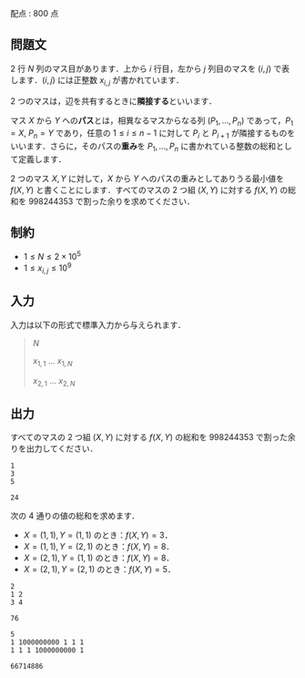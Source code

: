 配点 : $800$ 点

## 問題文

$2$ 行 $N$ 列のマス目があります．上から $i$ 行目，左から $j$ 列目のマスを $(i,j)$ で表します．$(i,j)$ には正整数 $x_{i,j}$ が書かれています．

$2$ つのマスは，辺を共有するときに**隣接する**といいます．

マス $X$ から $Y$ への**パス**とは，相異なるマスからなる列 $(P_1, \ldots, P_n)$ であって，$P_1 = X$, $P_n = Y$ であり，任意の $1\leq i \leq n-1$ に対して $P_i$ と $P_{i+1}$ が隣接するものをいいます．さらに，そのパスの**重み**を $P_1, \ldots, P_n$ に書かれている整数の総和として定義します．

$2$ つのマス $X, Y$ に対して，$X$ から $Y$ へのパスの重みとしてありうる最小値を $f(X, Y)$ と書くことにします．すべてのマスの $2$ つ組 $(X,Y)$ に対する $f(X, Y)$ の総和を $998244353$ で割った余りを求めてください．

## 制約

- $1\leq N\leq 2\times 10^5$
- $1\leq x_{i,j} \leq 10^9$

## 入力

入力は以下の形式で標準入力から与えられます．

> $N$
> 
> $x_{1,1}$ $\ldots$ $x_{1,N}$
> 
> $x_{2,1}$ $\ldots$ $x_{2,N}$

## 出力

すべてのマスの $2$ つ組 $(X,Y)$ に対する $f(X, Y)$ の総和を $998244353$ で割った余りを出力してください．

```input1
1
3
5
```

```output1
24
```

次の $4$ 通りの値の総和を求めます．

- $X = (1,1), Y = (1,1)$ のとき：$f(X, Y) = 3$．
- $X = (1,1), Y = (2,1)$ のとき：$f(X, Y) = 8$．
- $X = (2,1), Y = (1,1)$ のとき：$f(X, Y) = 8$．
- $X = (2,1), Y = (2,1)$ のとき：$f(X, Y) = 5$．

```input2
2
1 2
3 4
```

```output2
76
```

```input3
5
1 1000000000 1 1 1
1 1 1 1000000000 1
```

```output3
66714886
```